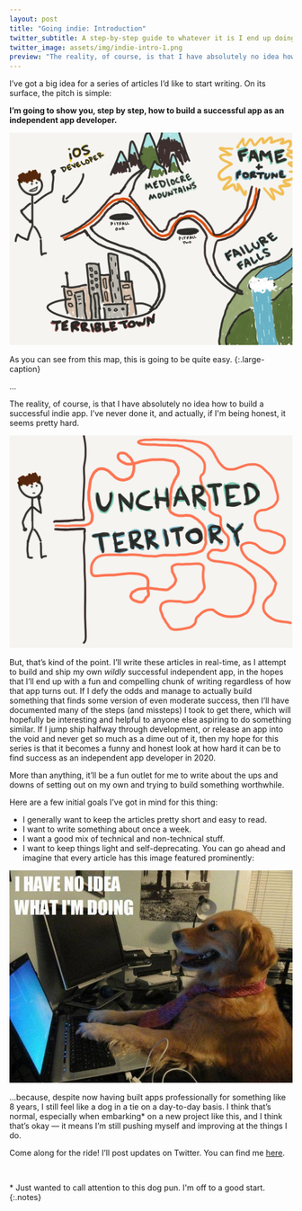 ```yaml
---
layout: post
title: "Going indie: Introduction"
twitter_subtitle: A step-by-step guide to whatever it is I end up doing.
twitter_image: assets/img/indie-intro-1.png
preview: "The reality, of course, is that I have absolutely no idea how to build a successful indie app. I’ve never done it, and actually, if I'm being honest, it seems pretty hard."
---
```


I’ve got a big idea for a series of articles I’d like to start writing. On its surface, the pitch is simple: 

**I’m going to show you, step by step, how to build a successful app as an independent app developer.**

![A map to fame and fortune](/assets/img/indie-intro-1.png)

As you can see from this map, this is going to be quite easy.
{:.large-caption}

…

The reality, of course, is that I have absolutely no idea how to build a successful indie app. I’ve never done it, and actually, if I'm being honest, it seems pretty hard. 

![Uncharted territory](/assets/img/indie-intro-2.png)

But, that’s kind of the point. I’ll write these articles in real-time, as I attempt to build and ship my own _wildly_ successful independent app, in the hopes that I’ll end up with a fun and compelling chunk of writing regardless of how that app turns out. If I defy the odds and manage to actually build something that finds some version of even moderate success, then I’ll have documented many of the steps (and missteps) I took to get there, which will hopefully be interesting and helpful to anyone else aspiring to do something similar. If I jump ship halfway through development, or release an app into the void and never get so much as a dime out of it, then my hope for this series is that it becomes a funny and honest look at how hard it can be to find success as an independent app developer in 2020. 

More than anything, it’ll be a fun outlet for me to write about the ups and downs of setting out on my own and trying to build something worthwhile. 

Here are a few initial goals I’ve got in mind for this thing:

* I generally want to keep the articles pretty short and easy to read.
* I want to write something about once a week.
* I want a good mix of technical and non-technical stuff.
* I want to keep things light and self-deprecating. You can go ahead and imagine that every article has this image featured prominently:

![A dog at a computer](/assets/img/indie-intro-3.jpg)

…because, despite now having built apps professionally for something like 8 years, I still feel like a dog in a tie on a day-to-day basis. I think that’s normal, especially when embarking* on a new project like this, and I think that’s okay — it means I’m still pushing myself and improving at the things I do. 

Come along for the ride! I’ll post updates on Twitter. You can find me [here](https://twitter.com/danielmgauthier).

<br/>

\* Just wanted to call attention to this dog pun. I'm off to a good start.
{:.notes}
